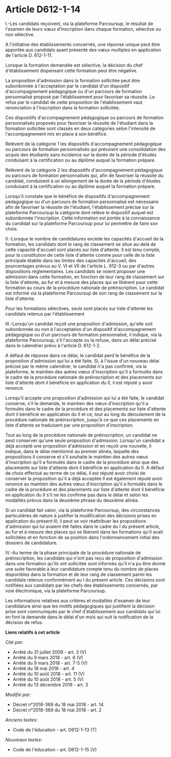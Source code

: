 # Article D612-1-14

I.-Les candidats reçoivent, via la plateforme Parcoursup, le résultat de l'examen de leurs vœux d'inscription dans chaque
formation, sélective ou non sélective.

A l'initiative des établissements concernés, une réponse unique peut être apportée aux candidats ayant présenté des vœux
multiples en application de l'article D. 612-1-11.

Lorsque la formation demandée est sélective, la décision du chef d'établissement dispensant cette formation peut être
négative.

La proposition d'admission dans la formation sollicitée peut être subordonnée à l'acceptation par le candidat d'un dispositif
d'accompagnement pédagogique ou d'un parcours de formation personnalisé proposé par l'établissement pour favoriser sa
réussite. Le refus par le candidat de cette proposition de l'établissement vaut renonciation à l'inscription dans la
formation sollicitée.

Ces dispositifs d'accompagnement pédagogique ou parcours de formation personnalisés proposés pour favoriser la réussite de
l'étudiant dans la formation sollicitée sont classés en deux catégories selon l'intensité de l'accompagnement mis en place à
son bénéfice.

Relèvent de la catégorie 1 les dispositifs d'accompagnement pédagogique ou parcours de formation personnalisés qui prévoient
une consolidation des acquis des étudiants sans incidence sur la durée de la période d'études conduisant à la certification
ou au diplôme auquel la formation prépare.

Relèvent de la catégorie 2 les dispositifs d'accompagnement pédagogique ou parcours de formation personnalisés qui, afin de
favoriser la réussite du candidat, conduisent à un allongement de la durée de la période d'études conduisant à la
certification ou au diplôme auquel la formation prépare.

Lorsqu'il constate que le bénéfice de dispositifs d'accompagnement pédagogique ou d'un parcours de formation personnalisé est
nécessaire afin de favoriser la réussite de l'étudiant, l'établissement précise sur la plateforme Parcoursup la catégorie
dont relève le dispositif auquel est subordonnée l'inscription. Cette information est portée à la connaissance du candidat
sur la plateforme Parcoursup pour lui permettre de faire son choix.

II.-Lorsque le nombre de candidatures excède les capacités d'accueil de la formation, les candidats dont le rang de
classement se situe au-delà de cette capacité d'accueil sont placés sur liste d'attente. Il est tenu compte, pour la
constitution de cette liste d'attente comme pour celle de la liste principale établie dans les limites des capacités
d'accueil, des pourcentages prévus au V, VI et VII de l'article L. 612-3 ou par d'autres dispositions réglementaires. Les
candidats se voient proposer une admission dans cette formation, en fonction de leur rang de classement sur la liste
d'attente, au fur et à mesure des places qui se libèrent pour cette formation au cours de la procédure nationale de
préinscription. Le candidat est informé via la plateforme Parcoursup de son rang de classement sur la liste d'attente.

Pour les formations sélectives, seuls sont placés sur liste d'attente les candidats retenus par l'établissement

III.-Lorsqu'un candidat reçoit une proposition d'admission, qu'elle soit subordonnée ou non à l'acceptation d'un dispositif
d'accompagnement pédagogique ou d'un parcours de formation personnalisé, il indique, via la plateforme Parcoursup, s'il
l'accepte ou la refuse, dans un délai précisé dans le calendrier prévu à l'article D. 612-1-2.

A défaut de réponse dans ce délai, le candidat perd le bénéfice de la proposition d'admission qui lui a été faite. Si, à
l'issue d'un nouveau délai précisé par le même calendrier, le candidat n'a pas confirmé, via la plateforme, le maintien des
autres vœux d'inscription qu'il a formulés dans le cadre de la procédure nationale de préinscription et des placements sur
liste d'attente dont il bénéficie en application du II, il est réputé y avoir renoncé.

Lorsqu'il accepte une proposition d'admission qui lui a été faite, le candidat conserve, s'il le demande, le maintien des
vœux d'inscription qu'il a formulés dans le cadre de la procédure et des placements sur liste d'attente dont il bénéficie en
application du II et ce, tout au long du déroulement de la procédure nationale de préinscription, jusqu'à ce que ces
placements en liste d'attente se traduisent par une proposition d'inscription.

Tout au long de la procédure nationale de préinscription, un candidat ne peut conserver qu'une seule proposition d'admission.
Lorsqu'un candidat a déjà accepté une proposition d'admission et en reçoit une nouvelle, il indique, dans le délai mentionné
au premier alinéa, laquelle des propositions il conserve et s'il souhaite le maintien des autres vœux d'inscription qu'il a
formulés dans le cadre de la procédure ainsi que des placements sur liste d'attente dont il bénéficie en application du II. A
défaut de choix effectué au terme de ce délai, il est réputé avoir choisi de conserver la proposition qu'il a déjà acceptée
Il est également réputé avoir renoncé au maintien des autres vœux d'inscription qu'il a formulés dans le cadre de la
procédure et des placements sur liste d'attente dont il bénéficie en application du II s'il ne les confirme pas dans le délai
et selon les modalités prévus dans la deuxième phrase du deuxième alinéa.

Si un candidat fait valoir, via la plateforme Parcoursup, des circonstances particulières de nature à justifier la
modification des décisions prises en application du présent III, il peut se voir réattribuer les propositions d'admission qui
lui avaient été faites dans le cadre du I du présent article, au fur et à mesure des places qui se libèrent dans les
formations qu'il avait sollicitées et en fonction de sa position dans l'ordonnancement initial des dossiers de candidature.

IV.-Au terme de la phase principale de la procédure nationale de préinscription, les candidats qui n'ont pas reçu de
proposition d'admission dans une formation qu'ils ont sollicitée sont informés qu'il n'a pu être donné une suite favorable à
leur candidature compte tenu du nombre de places disponibles dans la formation et de leur rang de classement parmi les
candidats retenus conformément au I du présent article. Ces décisions sont notifiées aux candidats par les chefs des
établissements concernés, par voie électronique, via la plateforme Parcoursup.

Les informations relatives aux critères et modalités d'examen de leur candidature ainsi que les motifs pédagogiques qui
justifient la décision prise sont communiqués par le chef d'établissement aux candidats qui lui en font la demande dans le
délai d'un mois qui suit la notification de la décision de refus.

**Liens relatifs à cet article**

_Cité par_:

  - Arrêté du 31 juillet 2009 - art. 3 (V)
  - Arrêté du 9 mars 2018 - art. 6 (V)
  - Arrêté du 9 mars 2018 - art. 7-5 (V)
  - Arrêté du 18 mai 2018 - art. 4
  - Arrêté du 10 août 2018 - art. 11 (V)
  - Arrêté du 10 août 2018 - art. 5 (V)
  - Arrêté du 13 décembre 2018 - art. 3

_Modifié par_:

  - Décret n°2018-369 du 18 mai 2018 - art. 14
  - Décret n°2018-369 du 18 mai 2018 - art. 2

_Anciens textes_:

  - Code de l'éducation - art. D612-1-13 (T)

_Nouveaux textes_:

  - Code de l'éducation - art. D612-1-15 (V)

